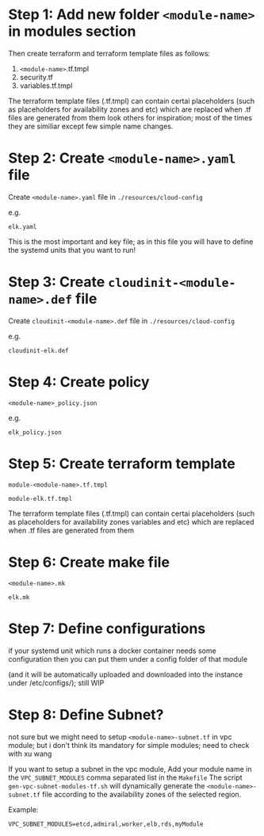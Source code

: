 # Step 1: Add new folder `<module-name>` in modules section

Then create terraform and terraform template files as follows:

1. `<module-name>`.tf.tmpl
2. security.tf
3. variables.tf.tmpl

The terraform template files (.tf.tmpl) can contain certai placeholders (such as placeholders for availability zones and etc) which are replaced when .tf files are generated from them
look others for inspiration; most of the times they are similiar except few simple name changes.

# Step 2: Create `<module-name>.yaml` file

Create `<module-name>.yaml` file in `./resources/cloud-config`

e.g.

`elk.yaml`

This is the most important and key file; as in this file you will have to define the systemd units that you want to run!

# Step 3: Create `cloudinit-<module-name>.def` file

Create `cloudinit-<module-name>.def` file in `./resources/cloud-config`

e.g.

`cloudinit-elk.def`

# Step 4: Create policy

`<module-name>_policy.json`

e.g.

`elk_policy.json`

# Step 5: Create terraform template

`module-<module-name>.tf.tmpl`

`module-elk.tf.tmpl`

The terraform template files (.tf.tmpl) can contain certai placeholders (such as placeholders for availability zones variables and etc) which are replaced when .tf files are generated from them

# Step 6: Create make file

`<module-name>.mk`

`elk.mk`

# Step 7: Define configurations

if your systemd unit which runs a docker container needs some configuration then you can put them under a config folder of that module

(and it will be automatically uploaded and downloaded into the instance under /etc/configs/); still WIP

# Step 8: Define Subnet?

not sure but we might need to setup `<module-name>-subnet.tf` in vpc module; but i don't think its mandatory for simple modules; need to check with xu wang

If you want to setup a subnet in the vpc module, Add your module name in the `VPC_SUBNET_MODULES` comma separated list in the `Makefile`
The script `gen-vpc-subnet-modules-tf.sh` will dynamically generate the `<module-name>-subnet.tf` file according to the availability zones of the selected region.

Example: 
```
VPC_SUBNET_MODULES=etcd,admiral,worker,elb,rds,myModule
```

